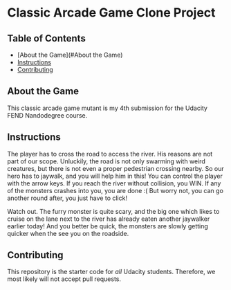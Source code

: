 # Classic Arcade Game Clone Project

## Table of Contents

* [About the Game](#About the Game)
* [Instructions](#instructions)
* [Contributing](#contributing)

## About the Game

This classic arcade game mutant is my 4th submission for the Udacity FEND Nandodegree course.

## Instructions

The player has to cross the road to access the river. His reasons are not part of our scope. Unluckily, the road is not only swarming with weird creatures, but there is not even a proper pedestrian crossing nearby. So our hero has to jaywalk, and you will help him in this!
You can control the player with the arrow keys. If you reach the river without collision, you WIN. If any of the monsters crashes into you, you are done :(
  But worry not, you can go another round after, you just have to click!

Watch out. The furry monster is quite scary, and the big one which likes to cruise on the lane next to the river has already eaten another jaywalker earlier today! And you better be quick, the monsters are slowly getting quicker when the see you on the roadside.  

## Contributing

This repository is the starter code for _all_ Udacity students. Therefore, we most likely will not accept pull requests.
